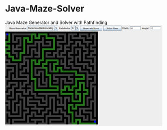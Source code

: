 # Java-Maze-Solver
Java Maze Generator and Solver with Pathfinding
![Maze Solver](./images/mazesolver.PNG)

